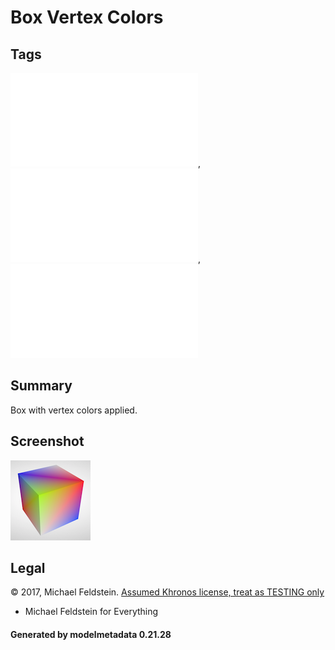 # Box Vertex Colors

## Tags

![core](../../Models-core.md), ![issues](../../Models-issues.md), ![testing](../../Models-testing.md)

## Summary

Box with vertex colors applied.

## Screenshot

![screenshot](screenshot/screenshot.png)

## Legal

&copy; 2017, Michael Feldstein. [Assumed Khronos license, treat as TESTING only]()

 - Michael Feldstein for Everything

#### Generated by modelmetadata 0.21.28